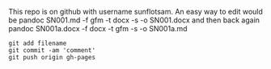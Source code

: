 This repo is on github with username sunflotsam.
An easy way to edit would be 
    pandoc SN001.md -f gfm -t docx -s -o SN001.docx
and then back again
    pandoc SN001a.docx -f docx -t gfm -s -o SN001a.md

```
git add filename
git commit -am 'comment'
git push origin gh-pages
```


